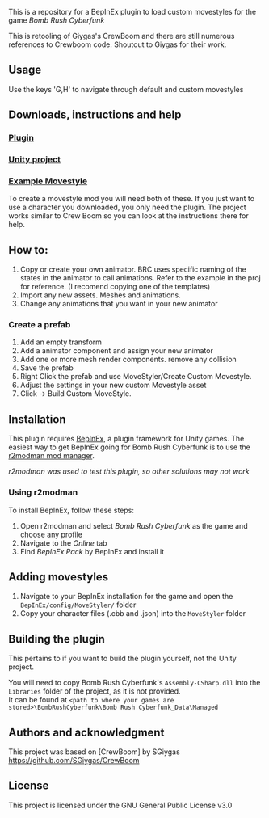 <p align="center">
  
</p>
    
This is a repository for a BepInEx plugin to load custom movestyles for the game *Bomb Rush Cyberfunk* 

This is retooling of Giygas's CrewBoom and there are still numerous references to Crewboom code. Shoutout to Giygas for their work.

## Usage

Use the keys 'G,H' to navigate through default and custom movestyles

## Downloads, instructions and help

### [Plugin](https://github.com/arikidev/MoveStyler/releases)
### [Unity project](https://github.com/arikidev/MoveStyler/releases/download/WIP-0.1-Proj/moveStylerProj.zip)
### [Example Movestyle](https://github.com/arikidev/MoveStyler/releases/download/WIP_0.1_Example/MoveStyler_Ring.zip)

To create a movestyle mod you will need both of these. If you just want to use a character you downloaded, you only need the plugin. 
The project works similar to Crew Boom so you can look at the instructions there for help.

## How to:
1. Copy or create your own animator. BRC uses specific naming of the states in the animator to call animations. Refer to the example in the proj for reference. (I recomend copying one of the templates)
2. Import any new assets. Meshes and animations.
3. Change any animations that you want in your new animator

### Create a prefab
1. Add an empty transform
2. Add a animator component and assign your new animator
3. Add one or more mesh render components. remove any collision
4. Save the prefab
5. Right Click the prefab and use MoveStyler/Create Custom Movestyle.
6. Adjust the settings in your new custom Movestyle asset
7. Click -> Build Custom MoveStyle.

## Installation

This plugin requires [BepInEx](https://thunderstore.io/package/bbepis/BepInExPack/), a plugin framework for Unity games.
The easiest way to get BepInEx going for Bomb Rush Cyberfunk is to use the [r2modman mod manager](https://thunderstore.io/package/ebkr/r2modman/).  

*r2modman was used to test this plugin, so other solutions may not work*

### Using r2modman

To install BepInEx, follow these steps:  
1. Open r2modman and select *Bomb Rush Cyberfunk* as the game and choose any profile
2. Navigate to the *Online* tab
3. Find *BepInEx Pack* by BepInEx and install it

## Adding movestyles

1. Navigate to your BepInEx installation for the game and open the `BepInEx/config/MoveStyler/` folder
2. Copy your character files (.cbb and .json) into the `MoveStyler` folder


## Building the plugin

This pertains to if you want to build the plugin yourself, not the Unity project.  

You will need to copy Bomb Rush Cyberfunk's `Assembly-CSharp.dll` into the `Libraries` folder of the project, as it is not provided.  
It can be found at `<path to where your games are stored>\BombRushCyberfunk\Bomb Rush Cyberfunk_Data\Managed`

## Authors and acknowledgment

This project was based on [CrewBoom] by SGiygas https://github.com/SGiygas/CrewBoom

## License
This project is licensed under the GNU General Public License v3.0
